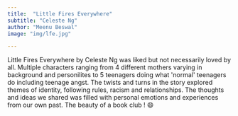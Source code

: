 ```yaml
---
title:  "Little Fires Everywhere"
subtitle: "Celeste Ng"
author: "Meenu Beswal"
image: "img/lfe.jpg"

---
```


Little Fires Everywhere by Celeste Ng was liked but not necessarily loved by all. Multiple characters ranging from 4 different mothers varying in background and  personilites to 5 teenagers doing what 'normal' teenagers do including teenage angst. The twists and turns in the story explored themes of identity, following rules, racism and relationships. The thoughts and ideas we shared was filled with personal emotions and experiences from our own past. The beauty of a book club ! 😄
